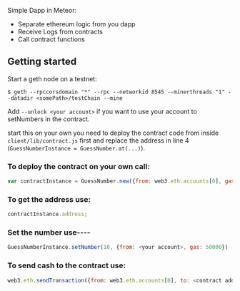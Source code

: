 
Simple Dapp in Meteor:

- Separate  ethereum logic from you dapp
- Receive Logs from contracts
- Call contract functions

## Getting started

Start a geth node on a testnet:

    $ geth --rpccorsdomain "*" --rpc --networkid 8545 --minerthreads "1" --datadir <somePath>/testChain --mine

Add `--unlock <your account>` if you want to use your account to setNumbers in the contract.


start this on your own you need to deploy the contract code from inside `client/lib/contract.js` first and replace the address in line 4 (`GuessNumberInstance = GuessNumber.at(...)`).




### To deploy the contract on your own call:
```js
var contractInstance = GuessNumber.new({from: web3.eth.accounts[0], gas: 200000, data: contractCode});
```
### To get the address use:
```js
contractInstance.address;
```



### Set the number use----
```js
GuessNumberInstance.setNumber(10, {from: <your account>, gas: 50000})
```


### To send cash to the contract use:
```js
web3.eth.sendTransaction({from: web3.eth.accounts[0], to: <contract address> , value: 123000000000})
```

